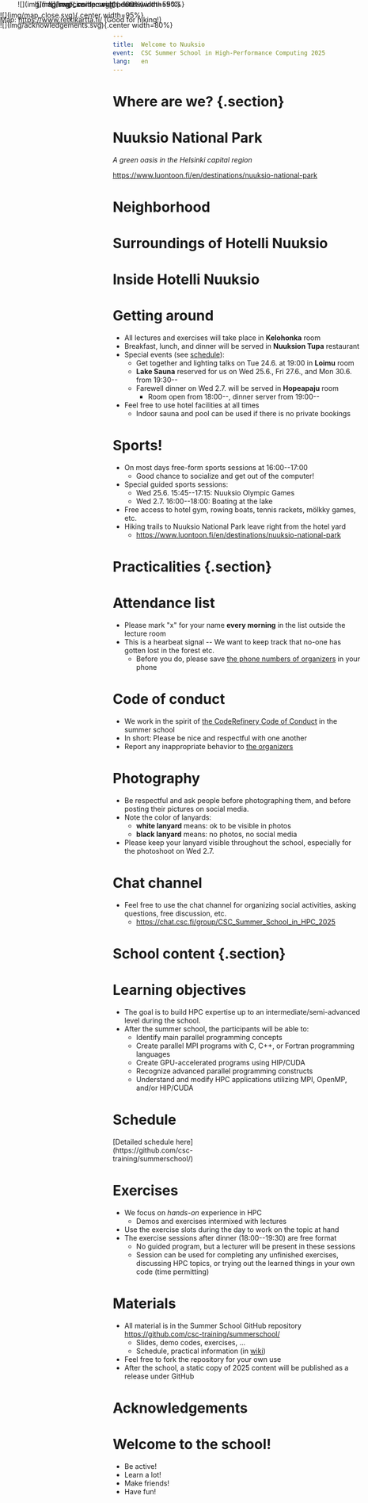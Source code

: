 ```yaml
---
title:  Welcome to Nuuksio
event:  CSC Summer School in High-Performance Computing 2025
lang:   en
---
```


# Where are we? {.section}

# Nuuksio National Park

*A green oasis in the Helsinki capital region*

<https://www.luontoon.fi/en/destinations/nuuksio-national-park>

# Neighborhood

<div style="position: absolute; left:0.0em; top:0.0em">
<center>
![](img/map.svg){.center width=100%}

Map: <https://www.retkikartta.fi/> (Good for hiking!)
</center>
</div>


# Surroundings of Hotelli Nuuksio

<div style="position: absolute; left:0.0em; top:1.6em">
![](img/map_close.svg){.center width=95%}
</div>

# Inside Hotelli Nuuksio

<div style="position: absolute; left:5.0em; top:0.0em">
![](img/map_inside.svg){.center width=55%}
</div>

# Getting around

- All lectures and exercises will take place in **Kelohonka** room
- Breakfast, lunch, and dinner will be served in **Nuuksion Tupa** restaurant
- Special events (see [schedule](https://github.com/csc-training/summerschool)):
  - Get together and lighting talks on Tue 24.6. at 19:00 in **Loimu** room
  - **Lake Sauna** reserved for us on Wed 25.6., Fri 27.6., and Mon 30.6. from 19:30--
  - Farewell dinner on Wed 2.7. will be served in **Hopeapaju** room
    - Room open from 18:00--, dinner server from 19:00--
- Feel free to use hotel facilities at all times
  - Indoor sauna and pool can be used if there is no private bookings

# Sports!

- On most days free-form sports sessions at 16:00--17:00
  - Good chance to socialize and get out of the computer!
- Special guided sports sessions:
  - Wed 25.6. 15:45--17:15: Nuuksio Olympic Games
  - Wed 2.7. 16:00--18:00: Boating at the lake
- Free access to hotel gym, rowing boats, tennis rackets, mölkky games, etc.
- Hiking trails to Nuuksio National Park leave right from the hotel yard
  - <https://www.luontoon.fi/en/destinations/nuuksio-national-park>

# Practicalities {.section}

# Attendance list

- Please mark "x" for your name **every morning** in the list outside the lecture room
- This is a hearbeat signal -- We want to keep track that no-one has gotten lost in the forest etc.
  - Before you do, please save [the phone numbers of organizers](https://github.com/csc-training/summerschool/wiki#contacts) in your phone

# Code of conduct

- We work in the spirit of [the CodeRefinery Code of Conduct](https://coderefinery.org/about/code-of-conduct/) in the summer school
- In short: Please be nice and respectful with one another
- Report any inappropriate behavior to [the organizers](https://github.com/csc-training/summerschool/wiki#contacts)

# Photography

- Be respectful and ask people before photographing them, and before posting their pictures on social media.
- Note the color of lanyards:
  - **white lanyard** means: ok to be visible in photos
  - **black lanyard** means: no photos, no social media
- Please keep your lanyard visible throughout the school, especially for the photoshoot on Wed 2.7.

# Chat channel

- Feel free to use the chat channel for organizing social activities, asking questions, free discussion, etc.
  - <https://chat.csc.fi/group/CSC_Summer_School_in_HPC_2025>


# School content {.section}

# Learning objectives

- The goal is to build HPC expertise up to an intermediate/semi-advanced level during the school.
- After the summer school, the participants will be able to:
  - Identify main parallel programming concepts
  - Create parallel MPI programs with C, C++, or Fortran programming languages
  - Create GPU-accelerated programs using HIP/CUDA
  - Recognize advanced parallel programming constructs
  - Understand and modify HPC applications utilizing MPI, OpenMP, and/or HIP/CUDA

# Schedule

<div style="position: absolute; left:7.0em; top:0.0em">
![](img/csc-hpc.svg){.center width=90%}
</div>

<div class=column style="width:60%">
</div>
<div class=column style="width:35%">
[Detailed schedule here](https://github.com/csc-training/summerschool/)
</div>

# Exercises

- We focus on *hands-on* experience in HPC
  - Demos and exercises intermixed with lectures
- Use the exercise slots during the day to work on the topic at hand
- The exercise sessions after dinner (18:00--19:30) are free format
  - No guided program, but a lecturer will be present in these sessions
  - Session can be used for completing any unfinished exercises, discussing HPC topics, or trying out the learned things in your own code (time permitting)

# Materials

- All material is in the Summer School GitHub repository<br><https://github.com/csc-training/summerschool/>
  - Slides, demo codes, exercises, ...
  - Schedule, practical information (in [wiki](https://github.com/csc-training/summerschool/wiki))
- Feel free to fork the repository for your own use
- After the school, a static copy of 2025 content will be published as a release under GitHub

# Acknowledgements

<div style="position: absolute; left:0.0em; top:3.0em">
![](img/acknowledgements.svg){.center width=80%}
</div>


# Welcome to the school!

- Be active!
- Learn a lot!
- Make friends!
- Have fun!
